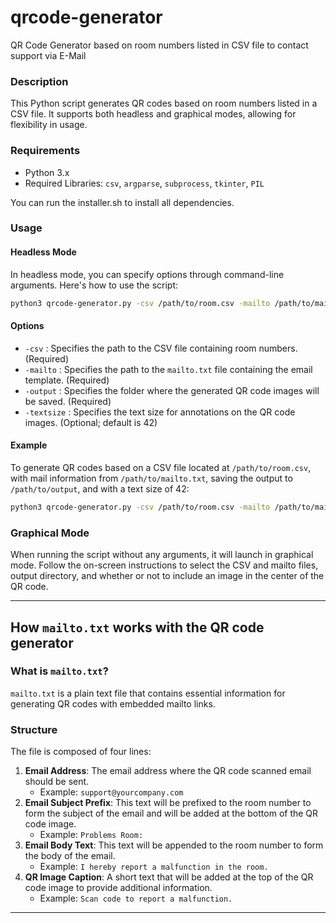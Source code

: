 # qrcode-generator
QR Code Generator based on room numbers listed in CSV file to contact support via E-Mail

### Description
This Python script generates QR codes based on room numbers listed in a CSV file. It supports both headless and graphical modes, allowing for flexibility in usage.

### Requirements
- Python 3.x
- Required Libraries: `csv`, `argparse`, `subprocess`, `tkinter`, `PIL`

You can run the installer.sh to install all dependencies.

### Usage
#### Headless Mode
In headless mode, you can specify options through command-line arguments. Here's how to use the script:

```bash
python3 qrcode-generator.py -csv /path/to/room.csv -mailto /path/to/mailto.txt -output /path/to/output -textsize 4
```

#### Options
- `-csv` : Specifies the path to the CSV file containing room numbers. (Required)
- `-mailto` : Specifies the path to the `mailto.txt` file containing the email template. (Required)
- `-output` : Specifies the folder where the generated QR code images will be saved. (Required)
- `-textsize` : Specifies the text size for annotations on the QR code images. (Optional; default is 42)

#### Example
To generate QR codes based on a CSV file located at `/path/to/room.csv`, with mail information from `/path/to/mailto.txt`, saving the output to `/path/to/output`, and with a text size of 42:

```bash
python3 qrcode-generator.py -csv /path/to/room.csv -mailto /path/to/mailto.txt -output /path/to/output -textsize 42
```

### Graphical Mode
When running the script without any arguments, it will launch in graphical mode. Follow the on-screen instructions to select the CSV and mailto files, output directory, and whether or not to include an image in the center of the QR code.


---

## How `mailto.txt` works with the QR code generator

### What is `mailto.txt`?

`mailto.txt` is a plain text file that contains essential information for generating QR codes with embedded mailto links.

### Structure

The file is composed of four lines:

1. **Email Address**: The email address where the QR code scanned email should be sent.
   - Example: `support@yourcompany.com`
2. **Email Subject Prefix**: This text will be prefixed to the room number to form the subject of the email and will be added at the bottom of the QR code image.
   - Example: `Problems Room:`
3. **Email Body Text**: This text will be appended to the room number to form the body of the email.
   - Example: `I hereby report a malfunction in the room.`
4. **QR Image Caption**: A short text that will be added at the top of the QR code image to provide additional information.
   - Example: `Scan code to report a malfunction.`
  
---
